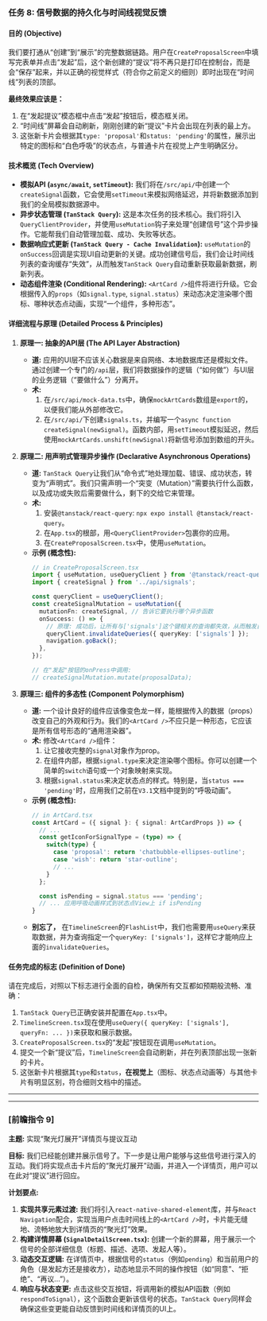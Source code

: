 ### **任务 8: 信号数据的持久化与时间线视觉反馈**

#### **目的 (Objective)**
我们要打通从“创建”到“展示”的完整数据链路。用户在`CreateProposalScreen`中填写完表单并点击“发起”后，这个新创建的“提议”将不再只是打印在控制台，而是会“保存”起来，并以正确的视觉样式（符合你之前定义的细则）即时出现在“时间线”列表的顶部。

**最终效果应该是：**
1.  在“发起提议”模态框中点击“发起”按钮后，模态框关闭。
2.  “时间线”屏幕会自动刷新，刚刚创建的新“提议”卡片会出现在列表的最上方。
3.  这张新卡片会根据其`type: 'proposal'`和`status: 'pending'`的属性，展示出特定的图标和“白色呼吸”的状态点，与普通卡片在视觉上产生明确区分。

#### **技术概览 (Tech Overview)**
* **模拟API (`async/await`, `setTimeout`):** 我们将在`/src/api/`中创建一个`createSignal`函数，它会使用`setTimeout`来模拟网络延迟，并将新数据添加到我们的全局模拟数据源中。
* **异步状态管理 (`TanStack Query`):** 这是本次任务的技术核心。我们将引入`QueryClientProvider`，并使用`useMutation`钩子来处理“创建信号”这个异步操作。它能帮我们自动管理加载、成功、失败等状态。
* **数据响应式更新 (`TanStack Query - Cache Invalidation`):** `useMutation`的`onSuccess`回调是实现UI自动更新的关键。成功创建信号后，我们会让时间线列表的查询缓存“失效”，从而触发`TanStack Query`自动重新获取最新数据，刷新列表。
* **动态组件渲染 (Conditional Rendering):** `<ArtCard />`组件将进行升级。它会根据传入的`props`（如`signal.type`, `signal.status`）来动态决定渲染哪个图标、哪种状态点动画，实现“一个组件，多种形态”。

#### **详细流程与原理 (Detailed Process & Principles)**

1.  **原理一: 抽象的API层 (The API Layer Abstraction)**
    * **道:** 应用的UI层不应该关心数据是来自网络、本地数据库还是模拟文件。通过创建一个专门的`/api`层，我们将数据操作的逻辑（“如何做”）与UI层的业务逻辑（“要做什么”）分离开。
    * **术:**
        1.  在`/src/api/mock-data.ts`中，确保`mockArtCards`数组是`export`的，以便我们能从外部修改它。
        2.  在`/src/api/`下创建`signals.ts`，并编写一个`async function createSignal(newSignal)`。函数内部，用`setTimeout`模拟延迟，然后使用`mockArtCards.unshift(newSignal)`将新信号添加到数组的开头。

2.  **原理二: 用声明式管理异步操作 (Declarative Asynchronous Operations)**
    * **道:** `TanStack Query`让我们从“命令式”地处理加载、错误、成功状态，转变为“声明式”。我们只需声明一个“突变（Mutation）”需要执行什么函数，以及成功或失败后需要做什么，剩下的交给它来管理。
    * **术:**
        1.  安装`@tanstack/react-query`: `npx expo install @tanstack/react-query`。
        2.  在`App.tsx`的根部，用`<QueryClientProvider>`包裹你的应用。
        3.  在`CreateProposalScreen.tsx`中，使用`useMutation`。
    * **示例 (概念性):**
        ```typescript
        // in CreateProposalScreen.tsx
        import { useMutation, useQueryClient } from '@tanstack/react-query';
        import { createSignal } from '../api/signals';

        const queryClient = useQueryClient();
        const createSignalMutation = useMutation({
          mutationFn: createSignal, // 告诉它要执行哪个异步函数
          onSuccess: () => {
            // 原理: 成功后，让所有与['signals']这个键相关的查询都失效，从而触发自动刷新
            queryClient.invalidateQueries({ queryKey: ['signals'] });
            navigation.goBack();
          },
        });

        // 在"发起"按钮的onPress中调用:
        // createSignalMutation.mutate(proposalData);
        ```

3.  **原理三: 组件的多态性 (Component Polymorphism)**
    * **道:** 一个设计良好的组件应该像变色龙一样，能根据传入的数据（props）改变自己的外观和行为。我们的`<ArtCard />`不应只是一种形态，它应该是所有信号形态的“通用渲染器”。
    * **术:** 修改`<ArtCard />`组件：
        1.  让它接收完整的`signal`对象作为prop。
        2.  在组件内部，根据`signal.type`来决定渲染哪个图标。你可以创建一个简单的`switch`语句或一个对象映射来实现。
        3.  根据`signal.status`来决定状态点的样式。特别是，当`status === 'pending'`时，应用我们之前在`V3.1`文档中提到的“呼吸动画”。
    * **示例 (概念性):**
        ```typescript
        // in ArtCard.tsx
        const ArtCard = ({ signal }: { signal: ArtCardProps }) => {
          // ...
          const getIconForSignalType = (type) => {
            switch(type) {
              case 'proposal': return 'chatbubble-ellipses-outline';
              case 'wish': return 'star-outline';
              // ...
            }
          };

          const isPending = signal.status === 'pending';
          // ... 应用呼吸动画样式到状态点View上 if isPending
        }
        ```
    * **别忘了，** 在`TimelineScreen`的`FlashList`中，我们也需要用`useQuery`来获取数据，并为查询指定一个`queryKey: ['signals']`，这样它才能响应上面的`invalidateQueries`。

#### **任务完成的标志 (Definition of Done)**
请在完成后，对照以下标志进行全面的自检，确保所有交互都如预期般流畅、准确：

1.  `TanStack Query`已正确安装并配置在`App.tsx`中。
2.  `TimelineScreen.tsx`现在使用`useQuery({ queryKey: ['signals'], queryFn: ... })`来获取和展示数据。
3.  `CreateProposalScreen.tsx`的“发起”按钮现在调用`useMutation`。
4.  提交一个新“提议”后，`TimelineScreen`会自动刷新，并在列表顶部出现一张新的卡片。
5.  这张新卡片根据其`type`和`status`，**在视觉上**（图标、状态点动画等）与其他卡片有明显区别，符合细则文档中的描述。

---
---

### **[前瞻指令 9]**

**主题:** 实现“聚光灯展开”详情页与提议互动

**目标:**
我们已经能创建并展示信号了。下一步是让用户能够与这些信号进行深入的互动。我们将实现点击卡片后的“聚光灯展开”动画，并进入一个详情页，用户可以在此对“提议”进行回应。

**计划要点:**
1.  **实现共享元素过渡:** 我们将引入`react-native-shared-element`库，并与`React Navigation`配合，实现当用户点击时间线上的`<ArtCard />`时，卡片能无缝地、流畅地放大到详情页的“聚光灯”效果。
2.  **构建详情屏幕 (`SignalDetailScreen.tsx`):** 创建一个新的屏幕，用于展示一个信号的全部详细信息（标题、描述、选项、发起人等）。
3.  **动态交互逻辑:** 在详情页中，根据信号的`status`（例如`pending`）和当前用户的角色（是发起方还是接收方），动态地显示不同的操作按钮（如“同意”、“拒绝”、“再议…”）。
4.  **响应与状态变更:** 点击这些交互按钮，将调用新的模拟API函数（例如`respondToSignal`），这个函数会更新该信号的状态。`TanStack Query`同样会确保这些变更能自动反馈到时间线和详情页的UI上。